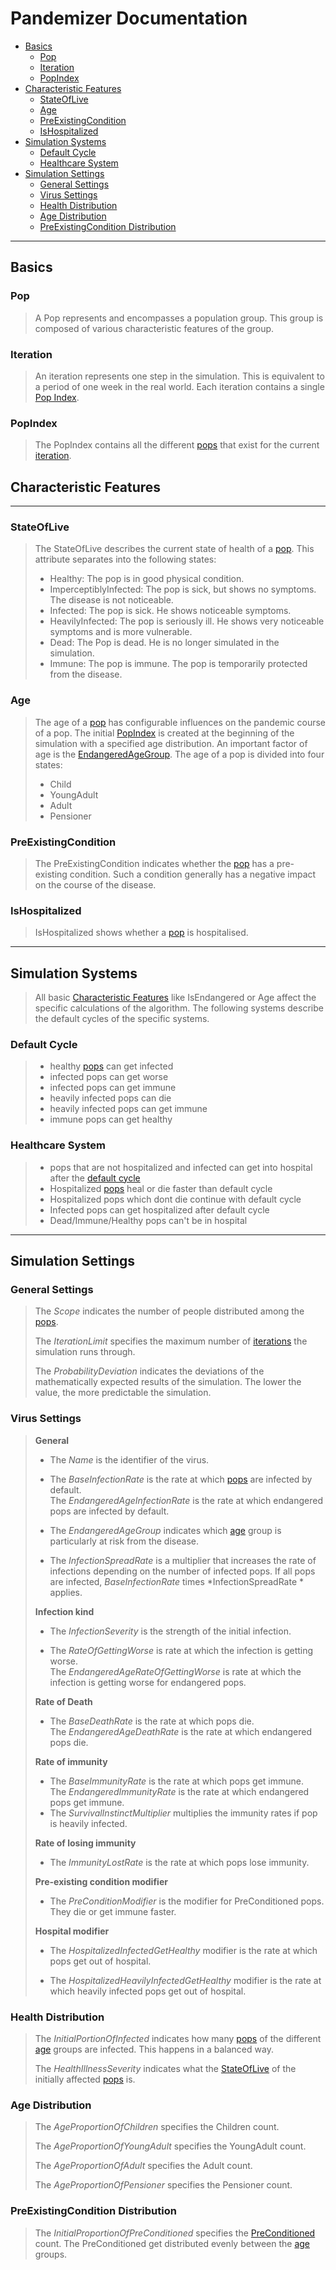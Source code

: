 # Pandemizer Documentation

- [Basics](#basics)
  - [Pop](#pop)
  - [Iteration](#iteration)
  - [PopIndex](#popindex)
- [Characteristic Features](#characteristic-features)
  - [StateOfLive](#stateoflive)
  - [Age](#age)
  - [PreExistingCondition](#preexistingcondition)
  - [IsHospitalized](#ishospitalized)
- [Simulation Systems](#simulation-systems)
  - [Default Cycle](#default-cycle)
  - [Healthcare System](#healthcare-system)
- [Simulation Settings](#simulation-settings)
  - [General Settings](#general-settings)
  - [Virus Settings](#virus-settings)
  - [Health Distribution](#health-distribution)
  - [Age Distribution](#age-distribution)
  - [PreExistingCondition Distribution](#preexistingcondition-distribution)

---

## Basics

### Pop
> A Pop represents and encompasses a population group. This group is composed of various characteristic features of the group.

### Iteration
> An iteration represents one step in the simulation. This is equivalent to a period of one week in the real world.
> Each iteration contains a single [Pop Index](#popindex).

### PopIndex
> The PopIndex contains all the different [pops](#pop) that exist for the current [iteration](#iteration).

## Characteristic Features

---

### StateOfLive
> The StateOfLive describes the current state of health of a [pop](#pop). 
> This attribute separates into the following states:
> - Healthy: The pop is in good physical condition.
> - ImperceptiblyInfected: The pop is sick, but shows no symptoms. The disease is not noticeable.
> - Infected: The pop is sick. He shows noticeable symptoms.
> - HeavilyInfected: The pop is seriously ill. He shows very noticeable symptoms and is more vulnerable.
> - Dead: The Pop is dead. He is no longer simulated in the simulation.
> - Immune: The pop is immune. The pop is temporarily protected from the disease.

### Age
> The age of a [pop](#pop) has configurable influences on the pandemic course of a pop. 
> The initial [PopIndex](#popindex) is created at the beginning of the simulation with a specified age distribution.
> An important factor of age is the [EndangeredAgeGroup](#endangeredagegroup).
> The age of a pop is divided into four states:
> - Child
> - YoungAdult
> - Adult
> - Pensioner

### PreExistingCondition
> The PreExistingCondition indicates whether the [pop](#pop) has a pre-existing condition. 
> Such a condition generally has a negative impact on the course of the disease.

### IsHospitalized
> IsHospitalized shows whether a [pop](#pop) is hospitalised.

---

## Simulation Systems
>All basic [Characteristic Features](#characteristic-features) like IsEndangered or Age affect the specific calculations of the algorithm.
> The following systems describe the default cycles of the specific systems.

### Default Cycle
> - healthy [pops](#pop) can get infected
> - infected pops can get worse
> - infected pops can get immune
> - heavily infected pops can die
> - heavily infected pops can get immune
> - immune pops can get healthy

### Healthcare System
> - pops that are not hospitalized and infected can get into hospital after the [default cycle](#default-cycle)
> - Hospitalized [pops](#pop) heal or die faster than default cycle
> - Hospitalized pops which dont die continue with default cycle
> - Infected pops can get hospitalized after default cycle
> - Dead/Immune/Healthy pops can't be in hospital

---

## Simulation Settings

### General Settings
> The *Scope* indicates the number of people distributed among the [pops](#pop).
>
> The *IterationLimit* specifies the maximum number of [iterations](#iteration) the simulation runs through.
> 
> The *ProbabilityDeviation* indicates the deviations of the mathematically expected results of the simulation. 
> The lower the value, the more predictable the simulation.

### Virus Settings
> **General**
> 
> - The *Name* is the identifier of the virus.
> 
> - The *BaseInfectionRate* is the rate at which [pops](#pop) are infected by default.  
> The *EndangeredAgeInfectionRate* is the rate at which endangered pops are infected by default.
> 
> - The *EndangeredAgeGroup* indicates which [age](#age) group is particularly at risk from the disease.
> 
> - The *InfectionSpreadRate* is a multiplier that increases the rate of infections depending on the number of infected pops. 
> If all pops are infected, *BaseInfectionRate* times *InfectionSpreadRate * applies.
> 
> **Infection kind**
> 
> - The *InfectionSeverity* is the strength of the initial infection.
> 
> - The *RateOfGettingWorse* is rate at which the infection is getting worse.  
> The *EndangeredAgeRateOfGettingWorse* is rate at which the infection is getting worse for endangered pops.
> 
> **Rate of Death**
> 
> - The *BaseDeathRate* is the rate at which pops die.  
> The *EndangeredAgeDeathRate* is the rate at which endangered pops die.
> 
> **Rate of immunity**
>
> - The *BaseImmunityRate* is the rate at which pops get immune.  
> The *EndangeredImmunityRate* is the rate at which endangered pops get immune.
> - The *SurvivalInstinctMultiplier* multiplies the immunity rates if pop is heavily infected.
> 
> **Rate of losing immunity**
> 
> - The *ImmunityLostRate* is the rate at which pops lose immunity.
> 
> **Pre-existing condition modifier**
> 
> - The *PreConditionModifier* is the modifier for PreConditioned pops. They die or get immune faster.
> 
> **Hospital modifier**
> 
> - The *HospitalizedInfectedGetHealthy* modifier is the rate at which pops get out of hospital.
> 
> - The *HospitalizedHeavilyInfectedGetHealthy* modifier is the rate at which heavily infected pops get out of hospital.

### Health Distribution
> The *InitialPortionOfInfected* indicates how many [pops](#pop) of the different [age](#age) groups are infected. 
> This happens in a balanced way.
> 
> The *HealthIllnessSeverity* indicates what the [StateOfLive](#stateoflive) of the initially affected [pops](#pop) is.

### Age Distribution
> The *AgeProportionOfChildren* specifies the Children count.
> 
> The *AgeProportionOfYoungAdult* specifies the YoungAdult count.
> 
> The *AgeProportionOfAdult* specifies the Adult count.
> 
> The *AgeProportionOfPensioner* specifies the Pensioner count.

### PreExistingCondition Distribution
> The *InitialProportionOfPreConditioned* specifies the [PreConditioned](#preexistingcondition) count.
> The PreConditioned get distributed evenly between the [age](#age) groups.